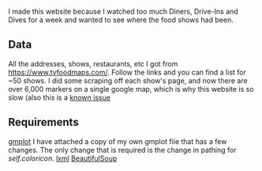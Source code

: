 I made this website because I watched too much Diners, Drive-Ins and Dives for a week and wanted to see where the food shows had been.

## Data
All the addresses, shows, restaurants, etc I got from https://www.tvfoodmaps.com/. Follow the links and you can find a list for ~50 shows.
I did some scraping off each show's page, and now there are over 6,000 markers on a single google map, which is why this website is so slow (also this is a [known issue](https://issuetracker.google.com/issues/35820227)

## Requirements
[gmplot](https://pypi.org/project/gmplot/)
I have attached a copy of my own gmplot file that has a few changes. The only change that is required is the change in pathing for *self.coloricon*.
[lxml](https://lxml.de/installation.html)
[BeautifulSoup](https://pypi.org/project/beautifulsoup4/)
